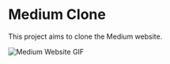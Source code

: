 # Medium Clone

This project aims to clone the Medium website. 

![Medium Website GIF](medium-clone.gif)
